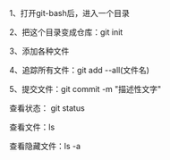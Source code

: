 1、打开git-bash后，进入一个目录

2、把这个目录变成仓库：git init

3、添加各种文件

4、追踪所有文件：git add --all(文件名)

5、提交文件：git commit -m "描述性文字"



查看状态： git status

查看文件：ls 

查看隐藏文件：ls -a



